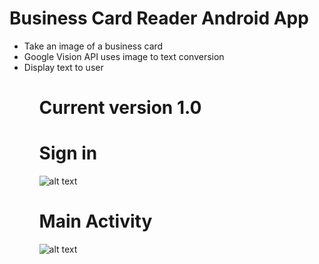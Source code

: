 # Business Card Reader Android App

<ul>
<li>Take an image of a business card</li>
<li>Google Vision API uses image to text conversion</li>
<li>Display text to user</li>
<ul>

# Current version 1.0

# Sign in
![alt text](https://github.com/gpadmaku1/imageToTextAnalysis/blob/master/images/sign_in.png)
# Main Activity
![alt text](https://github.com/gpadmaku1/imageToTextAnalysis/blob/master/images/main_activity.png)
